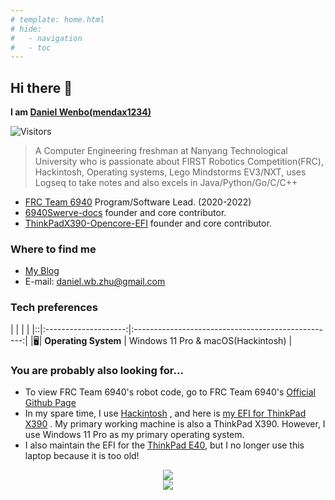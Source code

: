 ```yaml
---
# template: home.html
# hide:
#   - navigation
#   - toc
---
```


## Hi there 👋

**I am [Daniel Wenbo(mendax1234)](https://mendax1234.github.io/)**

<!-- ![visitors](https://visitor-badge.glitch.me/badge?page_id=mendax1234.mendax1234) -->
![Visitors](https://api.visitorbadge.io/api/visitors?path=https%3A%2F%2Fgithub.com%2Fmendax1234&countColor=%23263759)

> A Computer Engineering freshman at Nanyang Technological University who is
passionate about FIRST Robotics Competition(FRC), Hackintosh, Operating systems,
Lego Mindstorms EV3/NXT, uses Logseq to take notes and also excels in
Java/Python/Go/C/C++

- [FRC Team 6940](https://github.com/Team6940) Program/Software Lead.
(2020-2022)
- [6940Swerve-docs](https://github.com/mendax1234/6940Swerve-docs) founder and
core contributor.
- [ThinkPadX390-Opencore-EFI](https://github.com/mendax1234/ThinkpadX390-Opencore-EFI)
founder and core contributor.

### Where to find me

- [My Blog](https://mendax1234.github.io/blog/)
- E-mail: daniel.wb.zhu@gmail.com

### Tech preferences

|  |                      |                                                    |
|::|:--------------------:|:--------------------------------------------------:|
|🖥| **Operating System** | Windows 11 Pro & macOS(Hackintosh)                 |

### You are probably also looking for...

- To view FRC Team 6940's robot code, go to FRC Team 6940's
[Official Github Page](https://github.com/Team6940)
- In my spare time, I use [Hackintosh](https://en.wikipedia.org/wiki/Hackintosh)
, and here is [my EFI for ThinkPad X390](https://github.com/mendax1234/ThinkpadX390-Opencore-EFI)
. My primary working machine is also a ThinkPad X390. However, I use Windows 11
Pro as my primary operating system.
- I also maintain the EFI for the [ThinkPad E40](https://github.com/mendax1234/ThinkPadE40-Clover-EFI), but I no longer use this laptop because it is too old!

<center><img src="https://github-readme-stats.vercel.app/api?username=mendax1234&show_icons=true&line_height=27&count_private=true&title_color=ffffff&text_color=c9cacc&icon_color=2bbc8a&bg_color=1d1f21"></center>

<center><img src="https://github-readme-stats.vercel.app/api/top-langs/?username=mendax1234&hide=java,html,tex&title_color=ffffff&text_color=c9cacc&icon_color=2bbc8a&bg_color=1d1f21&langs_count=3"></center>
